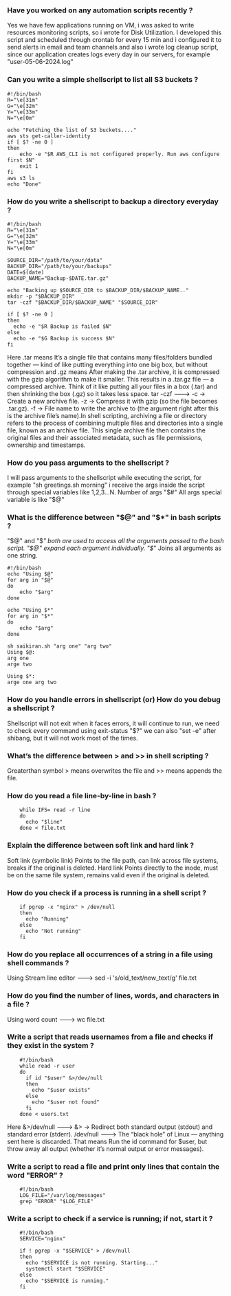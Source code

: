 ### Have you worked on any automation scripts recently ?
Yes we have few applications running on VM, i was asked to write resources monitoring scripts, so i wrote for Disk Utilization. I developed this script and scheduled through crontab for every 15 min and i configured it to send alerts in email and team channels and also i wrote log cleanup script, since our application creates logs every day in our servers, for example "user-05-06-2024.log"

### Can you write a simple shellscript to list all S3 buckets ?
    #!/bin/bash
    R="\e[31m"
    G="\e[32m"
    Y="\e[33m"
    N="\e[0m"
    
    echo "Fetching the list of S3 buckets...."
    aws sts get-caller-identity
    if [ $? -ne 0 ]
    then 
        echo -e "$R AWS_CLI is not configured properly. Run aws configure first $N"
        exit 1
    fi 
    aws s3 ls 
    echo "Done"
    
### How do you write a shellscript to backup a directory everyday ?
    #!/bin/bash
    R="\e[31m"
    G="\e[32m"
    Y="\e[33m"
    N="\e[0m"
    
    SOURCE_DIR="/path/to/your/data"
    BACKUP_DIR="/path/to/your/backups"
    DATE=$(date)
    BACKUP_NAME="Backup-$DATE.tar.gz"

    echo "Backing up $SOURCE_DIR to $BACKUP_DIR/$BACKUP_NAME.."
    mkdir -p "$BACKUP_DIR"
    tar -czf "$BACKUP_DIR/$BACKUP_NAME" "$SOURCE_DIR"

    if [ $? -ne 0 ]
    then 
      echo -e "$R Backup is failed $N"
    else 
      echo -e "$G Backup is success $N"
    fi 
    
Here .tar means It’s a single file that contains many files/folders bundled together — kind of like putting everything into one big box, but without compression and .gz means After making the .tar archive, it is compressed with the gzip algorithm to make it smaller. This results in a .tar.gz file — a compressed archive. Think of it like putting all your files in a box (.tar) and then shrinking the box (.gz) so it takes less space. tar -czf ---> -c → Create a new archive file. -z → Compress it with gzip (so the file becomes .tar.gz).
-f → File name to write the archive to (the argument right after this is the archive file’s name).In shell scripting, archiving a file or directory refers to the process of combining multiple files and directories into a single file, known as an archive file. This single archive file then contains the original files and their associated metadata, such as file permissions, ownership and timestamps.

### How do you pass arguments to the shellscript ?
I will pass arguments to the shellscript while executing the script, for example "sh greetings.sh morning" i receive the args inside the script through special variables like $1,$2,$3...$N. Number of args "$#" All args special variable is like "$@"

### What is the difference between "$@" and "$*" in bash scripts ?
"$@" and "$*" both are used to access all the arguments passed to the bash script. "$@" expand each argument individually. "$*" Joins all arguments as one string.

    #!/bin/bash
    echo "Using $@"
    for arg in "$@"
    do 
        echo "$arg"
    done

    echo "Using $*"
    for arg in "$*"
    do 
        echo "$arg"
    done 

    sh saikiran.sh "arg one" "arg two" 
    Using $@: 
    arg one
    arge two

    Using $*:
    arge one arg two

### How do you handle errors in shellscript (or) How do you debug a shellscript ?
Shellscript will not exit when it faces errors, it will continue to run, we need to check every command using exit-status "$?" we can also "set -e" after shibang, but it will not work most of the times.

### What’s the difference between > and >> in shell scripting ?
Greaterthan symbol > means overwrites the file and >> means appends the file.

### How do you read a file line-by-line in bash ?
            
        while IFS= read -r line
        do
          echo "$line"
        done < file.txt
        
### Explain the difference between soft link and hard link ?
Soft link (symbolic link) Points to the file path, can link across file systems, breaks if the original is deleted. Hard link Points directly to the inode, must be on the same file system, remains valid even if the original is deleted.

### How do you check if a process is running in a shell script ?

        if pgrep -x "nginx" > /dev/null
        then
          echo "Running"
        else
          echo "Not running"
        fi

### How do you replace all occurrences of a string in a file using shell commands ?
Using Stream line editor ---> sed -i 's/old_text/new_text/g' file.txt

### How do you find the number of lines, words, and characters in a file ?
Using word count ---> wc file.txt

### Write a script that reads usernames from a file and checks if they exist in the system ?

        #!/bin/bash
        while read -r user
        do
          if id "$user" &>/dev/null
          then
            echo "$user exists"
          else
            echo "$user not found"
          fi
        done < users.txt

Here &>/dev/null ---> &> → Redirect both standard output (stdout) and standard error (stderr).
/dev/null ---> The “black hole” of Linux — anything sent here is discarded. That means Run the id command 
for $user, but throw away all output (whether it’s normal output or error messages).
        
### Write a script to read a file and print only lines that contain the word "ERROR" ?

        #!/bin/bash
        LOG_FILE="/var/log/messages"
        grep "ERROR" "$LOG_FILE"

### Write a script to check if a service is running; if not, start it ?

        #!/bin/bash
        SERVICE="nginx"
        
        if ! pgrep -x "$SERVICE" > /dev/null
        then
          echo "$SERVICE is not running. Starting..."
          systemctl start "$SERVICE"
        else
          echo "$SERVICE is running."
        fi






